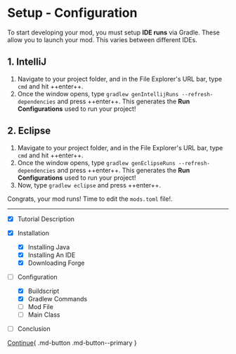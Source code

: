 # Setup - Configuration

To start developing your mod, you must setup **IDE runs** via Gradle. These allow you to launch your mod. This varies between different IDEs.

## 1. IntelliJ

1. Navigate to your project folder, and in the File Explorer's URL bar, type `cmd` and hit ++enter++.
2. Once the window opens, type `gradlew genIntellijRuns --refresh-dependencies` and press ++enter++. This generates the **Run Configurations** used to run your project!

## 2. Eclipse

1. Mavigate to your project folder, and in the File Explorer's URL bar, type `cmd` and hit ++enter++.
2. Once the window opens, type  `gradlew genEclipseRuns --refresh-dependencies` and press ++enter++. This generates the **Run Configurations** used to run your project!
3. Now, type `gradlew eclipse` and press ++enter++.

Congrats, your mod runs! Time to edit the `mods.toml` file!.

---

- [x] Tutorial Description
- [x] Installation
    * [x] Installing Java
    * [x] Installing An IDE
    * [x] Downloading Forge
- [ ] Configuration
    * [x] Buildscript
    * [x] Gradlew Commands
    * [ ] Mod File
    * [ ] Main Class
- [ ] Conclusion



[Continue](mod-file.md){ .md-button .md-button--primary }
